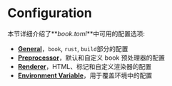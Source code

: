 # Configuration

本节详细介绍了**_book.toml_**中可用的配置选项:

- **[General]**，`book`, `rust`, `build`部分的配置
- **[Preprocessor]**，默认和自定义 book 预处理器的配置
- **[Renderer]**，HTML、标记和自定义渲染器的配置
- **[Environment Variable]**，用于覆盖环境中的配置

[general]: general.zh.md
[preprocessor]: preprocessors.zh.md
[renderer]: renderers.zh.md
[environment variable]: environment-variables.zh.md
